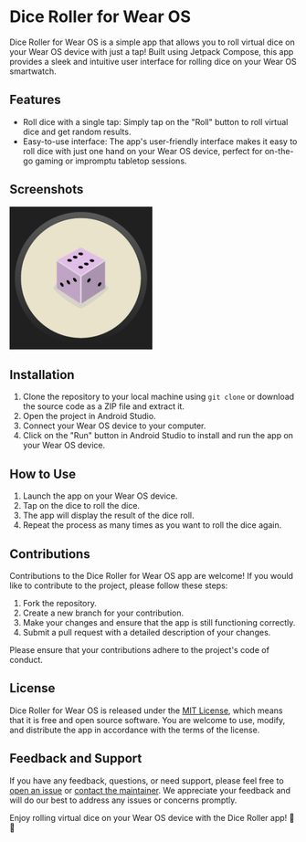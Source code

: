 # Dice Roller for Wear OS

Dice Roller for Wear OS is a simple app that allows you to roll virtual dice on your Wear OS device with just a tap! Built using Jetpack Compose, this app provides a sleek and intuitive user interface for rolling dice on your Wear OS smartwatch.

## Features

- Roll dice with a single tap: Simply tap on the "Roll" button to roll virtual dice and get random results.
- Easy-to-use interface: The app's user-friendly interface makes it easy to roll dice with just one hand on your Wear OS device, perfect for on-the-go gaming or impromptu tabletop sessions.

## Screenshots

<img src="screenshots/app_screenshot.png" alt="Dice Roller for Wear OS" width="250"/>

## Installation

1. Clone the repository to your local machine using `git clone` or download the source code as a ZIP file and extract it.
2. Open the project in Android Studio.
3. Connect your Wear OS device to your computer.
4. Click on the "Run" button in Android Studio to install and run the app on your Wear OS device.

## How to Use

1. Launch the app on your Wear OS device.
2. Tap on the dice to roll the dice.
3. The app will display the result of the dice roll.
4. Repeat the process as many times as you want to roll the dice again.

## Contributions

Contributions to the Dice Roller for Wear OS app are welcome! If you would like to contribute to the project, please follow these steps:

1. Fork the repository.
2. Create a new branch for your contribution.
3. Make your changes and ensure that the app is still functioning correctly.
4. Submit a pull request with a detailed description of your changes.

Please ensure that your contributions adhere to the project's code of conduct.

## License

Dice Roller for Wear OS is released under the [MIT License](LICENSE), which means that it is free and open source software. You are welcome to use, modify, and distribute the app in accordance with the terms of the license.

## Feedback and Support

If you have any feedback, questions, or need support, please feel free to [open an issue](https://github.com/username/dice-roller-wear-os/issues) or [contact the maintainer](mailto:example@email.com). We appreciate your feedback and will do our best to address any issues or concerns promptly.

Enjoy rolling virtual dice on your Wear OS device with the Dice Roller app! 🎲🎲
